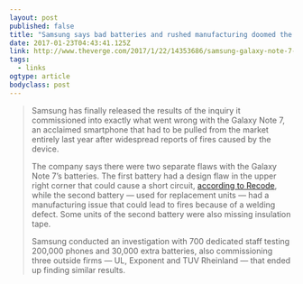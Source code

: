 ```yaml
---
layout: post 
published: false 
title: "Samsung says bad batteries and rushed manufacturing doomed the Galaxy Note 7" 
date: 2017-01-23T04:43:41.125Z 
link: http://www.theverge.com/2017/1/22/14353686/samsung-galaxy-note-7-recall-reason-report 
tags:
  - links
ogtype: article 
bodyclass: post 
---
```


> Samsung has finally released the results of the inquiry it commissioned into exactly what went wrong with the Galaxy Note 7, an acclaimed smartphone that had to be pulled from the market entirely last year after widespread reports of fires caused by the device.
> 
> The company says there were two separate flaws with the Galaxy Note 7’s batteries. The first battery had a design flaw in the upper right corner that could cause a short circuit, [according to Recode](http://www.recode.net/2017/1/22/14330404/samsung-note-7-problems-battery-investigation-explanation), while the second battery — used for replacement units — had a manufacturing issue that could lead to fires because of a welding defect. Some units of the second battery were also missing insulation tape.
>
> Samsung conducted an investigation with 700 dedicated staff testing 200,000 phones and 30,000 extra batteries, also commissioning three outside firms — UL, Exponent and TUV Rheinland — that ended up finding similar results.